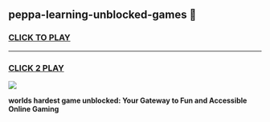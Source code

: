 
## peppa-learning-unblocked-games 👋
<h3>
<a href="https://premium.freeplayer.one?title=peppa-learning-unblocked-games&ref=14F">CLICK TO PLAY</a></h3>
<hr>

<h3>
<a href="https://premium.freeplayer.one?title=peppa-learning-unblocked-games&ref=14F">CLICK 2 PLAY</a>
  
</h3>

<a href="https://premium.freeplayer.one?title=peppa-learning-unblocked-games&ref=12F/"><img src="https://clearcache.store/games.png"></a>


**worlds hardest game unblocked: Your Gateway to Fun and Accessible Online Gaming**

